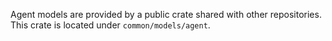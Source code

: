 Agent models are provided by a public crate shared with other repositories.
This crate is located under `common/models/agent`.
